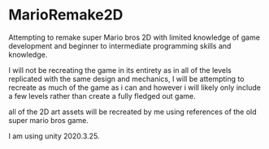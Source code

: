 # MarioRemake2D
Attempting to remake super Mario bros 2D with limited knowledge of game development and beginner to intermediate programming skills and knowledge.

I will not be recreating the game in its entirety as in all of the levels replicated with the same design and mechanics, I will be attempting to recreate as much of the game as i can and however i will likely only include a few levels rather than create a fully fledged out game.

all of the 2D art assets will be recreated by me using references of the old super mario bros game.

I am using unity 2020.3.25.


